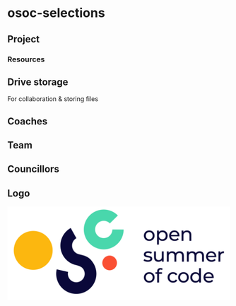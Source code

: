# osoc-selections

## Project

### Resources

## Drive storage

For collaboration & storing files

## Coaches

## Team

## Councillors

## Logo

![Logo osoc](../.gitbook/assets/osoc-logo%20%282%29.svg)

